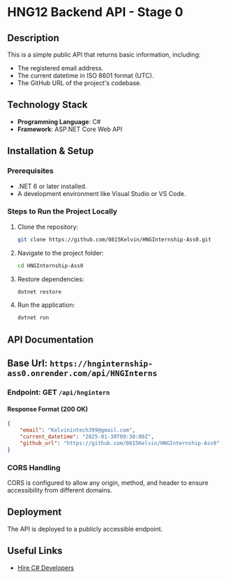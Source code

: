 # HNG12 Backend API - Stage 0

## Description
This is a simple public API that returns basic information, including:
- The registered email address.
- The current datetime in ISO 8601 format (UTC).
- The GitHub URL of the project's codebase.

## Technology Stack
- **Programming Language**: C#
- **Framework**: ASP.NET Core Web API

## Installation & Setup
### Prerequisites
- .NET 6 or later installed.
- A development environment like Visual Studio or VS Code.

### Steps to Run the Project Locally
1. Clone the repository:
   ```sh
   git clone https://github.com/0815Kelvin/HNGInternship-Ass0.git
   ```
2. Navigate to the project folder:
   ```sh
   cd HNGInternship-Ass0
   ```
3. Restore dependencies:
   ```sh
   dotnet restore
   ```
4. Run the application:
   ```sh
   dotnet run
   ```

## API Documentation
## Base Url: `https://hnginternship-ass0.onrender.com/api/HNGInterns`
### Endpoint: GET `/api/hngintern`
#### Response Format (200 OK)
```json
{
    "email": "Kelvinintech399@gmail.com",
    "current_datetime": "2025-01-30T09:30:00Z",
    "github_url": "https://github.com/0815Kelvin/HNGInternship-Ass0"
}
```

### CORS Handling
CORS is configured to allow any origin, method, and header to ensure accessibility from different domains.

## Deployment
The API is deployed to a publicly accessible endpoint.

## Useful Links
- [Hire C# Developers](https://hng.tech/hire/csharp-developers)

